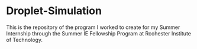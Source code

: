 # Droplet-Simulation
This is the repository of the program I worked to create for my Summer Internship through the Summer IE Fellowship Program at Rcohester Institute of Technology.
